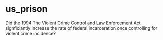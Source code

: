 # us_prison

Did the 1994 The Violent Crime Control and Law Enforcement Act signficiantly increase the rate of federal incarceration once controlling for violent crime incidence?
